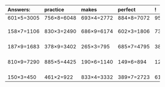 | Answers: | practice | makes | perfect | ! |
| :--- | :--- | :--- | :--- | :--- |
| 601×5=3005 | 756×8=6048 | 693×4=2772 | 884×8=7072 | 958×3=2874 | 
|   |   |   |   |   | 
|   |   |   |   |   | 
|   |   |   |   |   | 
| 158×7=1106 | 830×3=2490 | 686×9=6174 | 602×3=1806 | 738×9=6642 | 
|   |   |   |   |   | 
|   |   |   |   |   | 
|   |   |   |   |   | 
|   |   |   |   |   | 
| 187×9=1683 | 378×9=3402 | 265×3=795 | 685×7=4795 | 388×7=2716 | 
|   |   |   |   |   | 
|   |   |   |   |   | 
|   |   |   |   |   | 
|   |   |   |   |   | 
| 810×9=7290 | 885×5=4425 | 190×6=1140 | 149×6=894 | 124×8=992 | 
|   |   |   |   |   | 
|   |   |   |   |   | 
|   |   |   |   |   | 
|   |   |   |   |   | 
| 150×3=450 | 461×2=922 | 833×4=3332 | 389×7=2723 | 610×7=4270 | 
